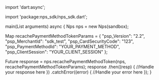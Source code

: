 import 'dart:async';

import 'package:nps_sdk/nps_sdk.dart';

main(List<String> arguments) async {
  Nps nps = new Nps(sandbox);

  Map recachePaymentMethodTokenParams = {
        "psp_Version": "2.2",
        "psp_MerchantId": "sdk_test",
        "psp_CardSecurityCode": "123",
        "psp_PaymentMethodId": "YOUR_PAYMENT_METHOD",
        "psp_ClientSession": "YOUR_CLIENT_SESSION"
    };
    
  Future response = nps.recachePaymentMethodToken(nps, recachePaymentMethodTokenParams);
  response
    .then((resp) {
      //Handle your response here
    })
    .catchError((error) {
      //Handle your error here
    });
}